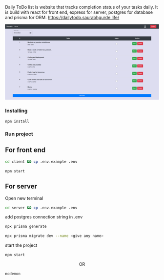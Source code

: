 Daily ToDo list is website that tracks completion status of your tasks daily. It is build with react for front end, express for server, postgres for database and prisma for ORM.
https://dailytodo.saurabhgurde.life/

<img src="client/src/assets/MainPage.png"/>

### Installing

```bash
npm install
```

### Run project

## For front end
```bash
cd client && cp .env.example .env
```
```bash
npm start
```

## For server

Open new terminal
```bash
cd server && cp .env.example .env
```

add postgres connection string in .env
```bash
npx prisma generate
```
```bash
npx prisma migrate dev --name <give any name>
```
start the project
```bash
npm start
```
<P align="center">OR</P>

```bash
nodemon
```



